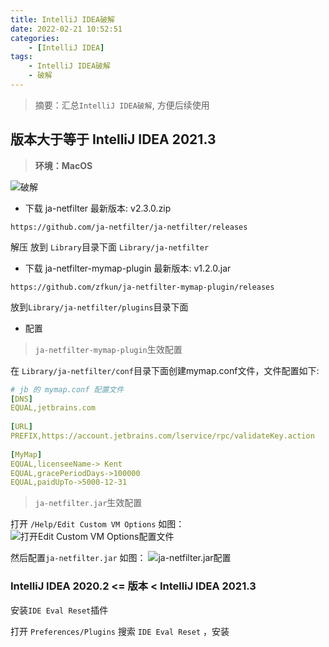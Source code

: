 ```yaml
---
title: IntelliJ IDEA破解
date: 2022-02-21 10:52:51
categories: 
    - [IntelliJ IDEA]
tags:
    - IntelliJ IDEA破解
    - 破解
---
```


> 摘要：汇总`IntelliJ IDEA破解`, 方便后续使用

## 版本大于等于 IntelliJ IDEA 2021.3

> **环境：MacOS**

![破解](1645412947773.jpg)


- 下载 ja-netfilter 最新版本: v2.3.0.zip
```http
https://github.com/ja-netfilter/ja-netfilter/releases
```

解压 放到 `Library`目录下面 `Library/ja-netfilter`

- 下载 ja-netfilter-mymap-plugin 最新版本: v1.2.0.jar
```http
https://github.com/zfkun/ja-netfilter-mymap-plugin/releases
```

放到`Library/ja-netfilter/plugins`目录下面

- 配置

> `ja-netfilter-mymap-plugin`生效配置

在 `Library/ja-netfilter/conf`目录下面创建mymap.conf文件，文件配置如下:

```yaml
# jb 的 mymap.conf 配置文件
[DNS]
EQUAL,jetbrains.com
 
[URL]
PREFIX,https://account.jetbrains.com/lservice/rpc/validateKey.action
 
[MyMap]
EQUAL,licenseeName-> Kent
EQUAL,gracePeriodDays->100000
EQUAL,paidUpTo->5000-12-31
```

> `ja-netfilter.jar`生效配置

打开 `/Help/Edit Custom VM Options` 如图：
![打开Edit Custom VM Options配置文件](1645497394807.jpg)

然后配置`ja-netfilter.jar` 如图：
![ja-netfilter.jar配置](1645497851808.jpg)



### IntelliJ IDEA 2020.2 <= 版本 < IntelliJ IDEA 2021.3
安装`IDE Eval Reset`插件

打开 `Preferences/Plugins` 搜索 `IDE Eval Reset` ，安装

